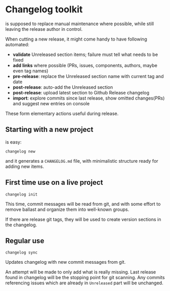 # Changelog toolkit


is supposed to replace manual maintenance where possible, while still leaving the release author in control.

When cutting a new release, it might come handy to have following automated:

- **validate** Unreleased section items; failure must tell what needs to be fixed
- **add links** where possible (PRs, issues, components, authors, maybe even tag names)
- **pre-release**: replace the Unreleased section name with current tag and date
- **post-release**: auto-add the Unreleased section
- **post-release**: upload latest section to Github Release changelog
- **import**: explore commits since last release, show omitted changes(PRs) and suggest new entries on console

These form elementary actions useful during release.

## Starting with a new project

is easy:

```
changelog new
```

and it generates a `CHANGELOG.md` file, with minimalistic structure ready for adding new items.

## First time use on a live project


```
changelog init
```

This time, commit messages will be read from git, and with some effort to remove ballast and organize 
them into well-known groups.

If there are release git tags, they will be used to create version sections in the changelog. 

## Regular use

```
changelog sync
```

Updates changelog with new commit messages from git.

An attempt will be made to only add what is really missing.
Last release found in changelog will be the stopping point for git scanning.
Any commits referencing issues which are already in `Unreleased` part will be unchanged.
